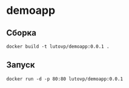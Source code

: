 # demoapp

## Сборка

```
docker build -t lutovp/demoapp:0.0.1 .
```

## Запуск

```
docker run -d -p 80:80 lutovp/demoapp:0.0.1 
```